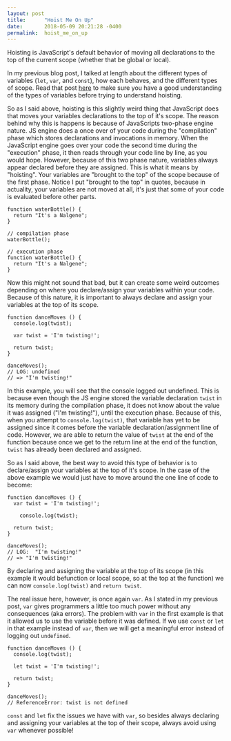 ```yaml
---
layout: post
title:      "Hoist Me On Up"
date:       2018-05-09 20:21:28 -0400
permalink:  hoist_me_on_up
---
```



Hoisting is JavaScript's default behavior of moving all declarations to the top of the current scope (whether that be global or local). 

In my previous blog post, I talked at length about the different types of variables (`let`, `var`, and `const`), how each behaves, and the different types of scope. Read that post [here](https://mbalsamo2.github.io/scopin_for_variables) to make sure you have a good understanding of the types of variables before trying to understand hoisting.

So as I said above, hoisting is this slightly weird thing that JavaScript does that moves your variables declarations to the top of it's scope. The reason behind why this is happens is because of JavaScripts two-phase engine nature. JS engine does a once over of your code during the "compilation" phase which stores declarations and invocations in memory. When the JavaScript engine goes over your code the second time during the "execution" phase, it then reads through your code line by line, as you would hope. However, because of this two phase nature, variables always appear declared before they are assigned. This is what it means by "hoisting". Your variables are "brought to the top" of the scope because of the first phase. Notice I put "brought to the top" in quotes, because in actuality, your variables are not moved at all, it's just that some of your code is evaluated before other parts. 

```
function waterBottle() {
  return "It's a Nalgene";
}

// compilation phase
waterBottle();

// execution phase 
function waterBottle() {
  return "It's a Nalgene";
}
```

Now this might not sound that bad, but it can create some weird outcomes depending on where you declare/assign your variables within your code. Because of this nature, it is important to always declare and assign your variables at the top of its scope.

```
function danceMoves () {
  console.log(twist);
 
  var twist = 'I'm twisting!';
 
  return twist;
}
 
danceMoves();
// LOG: undefined
// => "I'm twisting!"
```

In this example, you will see that the console logged out undefined. This is because even though the JS engine stored the variable declaration `twist` in its memory during the compilation phase, it does not know about the value it was assigned ("I'm twisting!"), until the execution phase. Because of this, when you attempt to `console.log(twist)`, that variable has yet to be assigned since it comes before the variable declaration/assignment line of code. However, we are able to return the value of `twist` at the end of the function because once we get to the return line at the end of the function, `twist` has already been declared and assigned.    

So as I said above, the best way to avoid this type of behavior is to declare/assign your variables at the top of it's scope. In the case of the above example we would just have to move around the one line of code to become:

```
function danceMoves () {
  var twist = 'I'm twisting!';
	
	console.log(twist);
 
  return twist;
}
 
danceMoves();
// LOG:  "I'm twisting!"
// => "I'm twisting!"
```

By declaring and assigning the variable at the top of its scope (in this example it would befunction or local scope, so at the top at the function) we can now `console.log(twist)` and `return twist`.

The real issue here, however, is once again `var`. As I stated in my previous post, `var` gives programmers a little too much power without any consequences (aka errors). The problem with `var` in the first example is that it allowed us to use the variable before it was defined. If we use `const` or `let` in that example instead of `var`, then we will get a meaningful error instead of logging out `undefined`.

```
function danceMoves () {
  console.log(twist);
 
  let twist = 'I'm twisting!';
 
  return twist;
}
 
danceMoves();
// ReferenceError: twist is not defined
```

`const` and `let` fix the issues we have with `var`, so besides always declaring and assigning your variables at the top of their scope, always avoid using `var` whenever possible!
